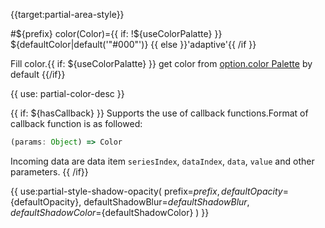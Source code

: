{{target:partial-area-style}}

#${prefix} color(Color)={{ if: !${useColorPalatte} }} ${defaultColor|default('"#000"')} {{ else }}'adaptive'{{ /if }}

Fill color.{{ if: ${useColorPalatte} }} get color from [option.color Palette](~color) by default {{/if}}

{{ use: partial-color-desc }}

{{ if: ${hasCallback} }}
Supports the use of callback functions.Format of callback function is as followed:
```js
(params: Object) => Color
```
Incoming data are data item `seriesIndex`, `dataIndex`, `data`, `value` and other parameters.
{{ /if}}


{{ use:partial-style-shadow-opacity(
    prefix=${prefix},
    defaultOpacity=${defaultOpacity},
    defaultShadowBlur=${defaultShadowBlur},
    defaultShadowColor=${defaultShadowColor}
) }}
